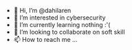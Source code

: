- 👋 Hi, I’m @dahilaren
- 👀 I’m interested in cybersecurity
- 🌱 I’m currently learning nothing :'(
- 💞️ I’m looking to collaborate on soft skill 
- 📫 How to reach me ...

<!---
dahilaren/dahilaren is a ✨ special ✨ repository because its `README.md` (this file) appears on your GitHub profile.
You can click the Preview link to take a look at your changes.
--->
